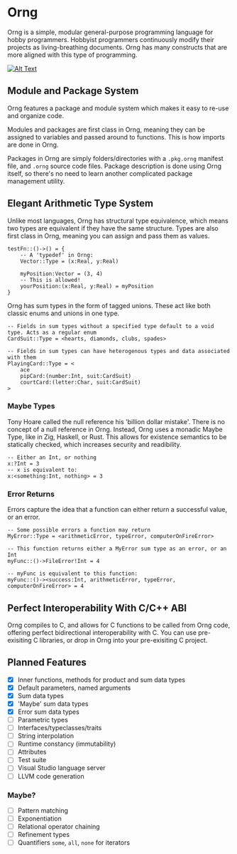 # Orng
Orng is a simple, modular general-purpose programming language for hobby programmers. Hobbyist programmers continuously modify their projects as living-breathing documents. Orng has many constructs that are more aligned with this type of programming.

[![Alt Text](https://github.com/Rakhyvel/Orng/blob/rakhyvel_cleanup/splash.png?raw=true)](https://github.com/Rakhyvel/Orng/blob/rakhyvel_cleanup/splash.png?raw=true)

## Module and Package System
Orng features a package and module system which makes it easy to re-use and organize code.

Modules and packages are first class in Orng, meaning they can be assigned to variables and passed around to functions. This is how imports are done in Orng.

Packages in Orng are simply folders/directories with a `.pkg.orng` manifest file, and `.orng` source code files. Package description is done using Orng itself, so there's no need to learn another complicated package management utility.

## Elegant Arithmetic Type System
Unlike most languages, Orng has structural type equivalence, which means two types are equivalent if they have the same structure. Types are also first class in Orng, meaning you can assign and pass them as values.
```
testFn::()->() = {
    -- A 'typedef' in Orng:
    Vector::Type = (x:Real, y:Real)

    myPosition:Vector = (3, 4)
    -- This is allowed!
    yourPosition:(x:Real, y:Real) = myPosition 
}
```
Orng has sum types in the form of tagged unions. These act like both classic enums and unions in one type.
```
-- Fields in sum types without a specified type default to a void type. Acts as a regular enum
CardSuit::Type = <hearts, diamonds, clubs, spades>

-- Fields in sum types can have heterogenous types and data associated with them
PlayingCard::Type = <
    ace
    pipCard:(number:Int, suit:CardSuit)
    courtCard:(letter:Char, suit:CardSuit)
>
```
### Maybe Types
Tony Hoare called the null reference his 'billion dollar mistake'. There is no concept of a null reference in Orng. Instead, Orng uses a monadic Maybe Type, like in Zig, Haskell, or Rust. This allows for existence semantics to be statically checked, which increases security and readibility.
```
-- Either an Int, or nothing
x:?Int = 3
-- x is equivalent to:
x:<something:Int, nothing> = 3
```
### Error Returns
Errors capture the idea that a function can either return a successful value, or an error.
```
-- Some possible errors a function may return
MyError::Type = <arithmeticError, typeError, computerOnFireError>

-- This function returns either a MyError sum type as an error, or an Int
myFunc::()->FileError!Int = 4

-- myFunc is equivalent to this function:
myFunc::()-><success:Int, arithmeticError, typeError, computerOnFireError> = 4
```

## Perfect Interoperability With C/C++ ABI
Orng compiles to C, and allows for C functions to be called from Orng code, offering perfect bidirectional interoperability with C. You can use pre-exisiting C libraries, or drop in Orng into your pre-exisiting C project.

## Planned Features
- [x] Inner functions, methods for product and sum data types
- [x] Default parameters, named arguments
- [x] Sum data types
- [x] 'Maybe' sum data types
- [x] Error sum data types
- [ ] Parametric types
- [ ] Interfaces/typeclasses/traits
- [ ] String interpolation
- [ ] Runtime constancy (immutability)
- [ ] Attributes
- [ ] Test suite
- [ ] Visual Studio language server
- [ ] LLVM code generation

### Maybe?
- [ ] Pattern matching
- [ ] Exponentiation
- [ ] Relational operator chaining
- [ ] Refinement types
- [ ] Quantifiers `some`, `all`, `none` for iterators